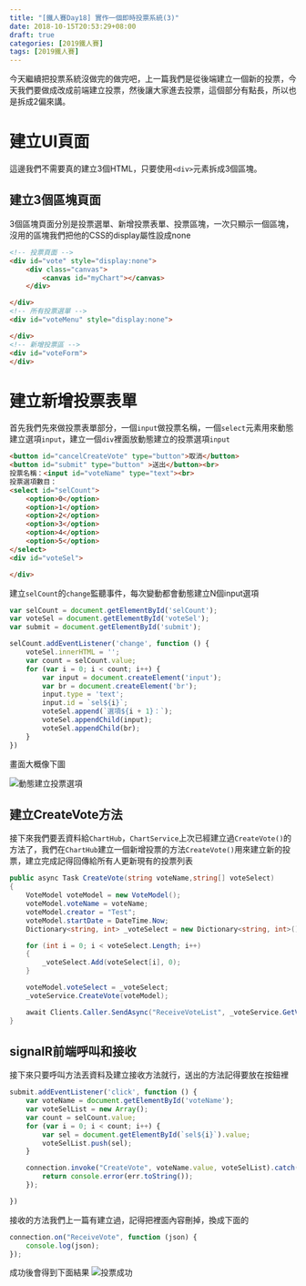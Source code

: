 ```yaml
---
title: "[鐵人賽Day18] 實作一個即時投票系統(3)"
date: 2018-10-15T20:53:29+08:00
draft: true
categories: [2019鐵人賽]
tags: [2019鐵人賽]
---
```

今天繼續把投票系統沒做完的做完吧，上一篇我們是從後端建立一個新的投票，今天我們要做成改成前端建立投票，然後讓大家進去投票，這個部分有點長，所以也是拆成2偏來講。


# 建立UI頁面
這邊我們不需要真的建立3個HTML，只要使用`<div>`元素拆成3個區塊。
## 建立3個區塊頁面
3個區塊頁面分別是投票選單、新增投票表單、投票區塊，一次只顯示一個區塊，沒用的區塊我們把他的CSS的display屬性設成none

``` html
<!-- 投票頁面 -->
<div id="vote" style="display:none">
    <div class="canvas">
        <canvas id="myChart"></canvas>
    </div>

</div>
<!-- 所有投票選單 -->
<div id="voteMenu" style="display:none">

</div>
<!-- 新增投票區 -->
<div id="voteForm">
</div>
```
# 建立新增投票表單
首先我們先來做投票表單部分，一個`input`做投票名稱，一個`select`元素用來動態建立選項`input`，建立一個`div`裡面放動態建立的投票選項`input`
``` html
<button id="cancelCreateVote" type="button">取消</button>
<button id="submit" type="button" >送出</button><br>
投票名稱：<input id="voteName" type="text"><br>
投票選項數目：
<select id="selCount">
    <option>0</option>
    <option>1</option>
    <option>2</option>
    <option>3</option>
    <option>4</option>
    <option>5</option>
</select>
<div id="voteSel">

</div>
```
建立`selCount`的`change`監聽事件，每次變動都會動態建立N個input選項
``` js
var selCount = document.getElementById('selCount');
var voteSel = document.getElementById('voteSel');
var submit = document.getElementById('submit');

selCount.addEventListener('change', function () {
    voteSel.innerHTML = '';
    var count = selCount.value;
    for (var i = 0; i < count; i++) {
        var input = document.createElement('input');
        var br = document.createElement('br');
        input.type = 'text';
        input.id = `sel${i}`;
        voteSel.append(`選項${i + 1}：`);
        voteSel.appendChild(input);
        voteSel.appendChild(br);
    }
})
```
畫面大概像下圖

![動態建立投票選項](voteSelCreate.gif)

## 建立CreateVote方法
接下來我們要丟資料給`ChartHub`，`ChartService`上次已經建立過`CreateVote()`的方法了，我們在`ChartHub`建立一個新增投票的方法`CreateVote()`用來建立新的投票，建立完成記得回傳給所有人更新現有的投票列表

``` cs
public async Task CreateVote(string voteName,string[] voteSelect)
{
    VoteModel voteModel = new VoteModel();
    voteModel.voteName = voteName;
    voteModel.creator = "Test";
    voteModel.startDate = DateTime.Now;
    Dictionary<string, int> _voteSelect = new Dictionary<string, int>();

    for (int i = 0; i < voteSelect.Length; i++)
    {
        _voteSelect.Add(voteSelect[i], 0);
    }

    voteModel.voteSelect = _voteSelect;
    _voteService.CreateVote(voteModel);

    await Clients.Caller.SendAsync("ReceiveVoteList", _voteService.GetVoteList());
}
```

## signalR前端呼叫和接收
接下來只要呼叫方法丟資料及建立接收方法就行，送出的方法記得要放在按鈕裡
``` js 
submit.addEventListener('click', function () {
    var voteName = document.getElementById('voteName');
    var voteSelList = new Array();
    var count = selCount.value;
    for (var i = 0; i < count; i++) {
        var sel = document.getElementById(`sel${i}`).value;
        voteSelList.push(sel);
    }

    connection.invoke("CreateVote", voteName.value, voteSelList).catch(function (err) {
        return console.error(err.toString());
    });

})
```
接收的方法我們上一篇有建立過，記得把裡面內容刪掉，換成下面的
``` js
connection.on("ReceiveVote", function (json) {
    console.log(json);
});
```
成功後會得到下面結果
![投票成功](createVote.jpg)
